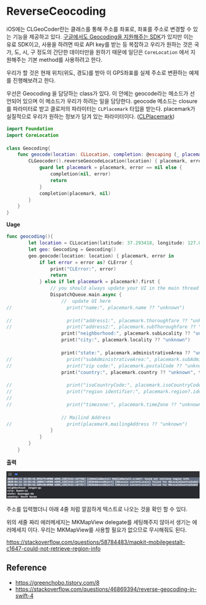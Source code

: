 # ReverseCeocoding

iOS에는 CLGeoCoder란는 클래스를 통해 주소를 좌표로, 좌표를 주소로 변경할 수 있는 기능을 제공하고 있다.
[구글에서도 Geocoding을 지원해주는 SDK](https://developers.google.com/maps/documentation/geocoding/start)가 있지만 이는 유료 SDK이고, 사용을 하려면 따로 API key를 받는 등 복잡하고 우리가 원하는 것은 국가, 도, 시, 구 정도의 간단한 데이터만을 원하기 때문에 일단은 `CoreLocation` 에서 지원해주는 기본 method를 사용하려고 한다.

우리가 할 것은 현재 위치(위도, 경도)를 받아 이 GPS좌표를 실제 주소로 변환하는 예제를 진행해보려고 한다.

우선은 Geocoding 을 담당하는 class가 있다.
이 안에는 geocode라는 메소드가 선언되어 있으며 이 메소드가 우리가 하려는 일을 담당한다.
geocode 메소드는 closure를 파라미터로 받고 클로저의 파라미터는 `CLPlacemark` 타입을 받는다. placemark가 실질적으로 우리가 원하는 정보가 담겨 있는 파라미터이다. ([CLPlacemark](https://developer.apple.com/documentation/corelocation/clplacemark))

```swift
import Foundation
import CoreLocation

class Geocoding{
    func geocode(location: CLLocation, completion: @escaping (_ placemark: [CLPlacemark]?, _ error: Error?) -> Void)  {
        CLGeocoder().reverseGeocodeLocation(location) { placemark, error in
            guard let placemark = placemark, error == nil else {
                completion(nil, error)
                return
            }
            completion(placemark, nil)
        }
    }
}

```

**Uage**

```swift
func geocoding(){
        let location = CLLocation(latitude: 37.293418, longitude: 127.011916)
        let geo: Geocoding = Geocoding()
        geo.geocode(location: location) { placemark, error in
            if let error = error as? CLError {
                print("CLError:", error)
                return
            } else if let placemark = placemark?.first {
                // you should always update your UI in the main thread
                DispatchQueue.main.async {
                    //  update UI here
//                    print("name:", placemark.name ?? "unknown")

//                    print("address1:", placemark.thoroughfare ?? "unknown")
//                    print("address2:", placemark.subThoroughfare ?? "unknown")
                    print("neighborhood:", placemark.subLocality ?? "unknown")
                    print("city:", placemark.locality ?? "unknown")

                    print("state:", placemark.administrativeArea ?? "unknown")
//                    print("subAdministrativeArea:", placemark.subAdministrativeArea ?? "unknown")
//                    print("zip code:", placemark.postalCode ?? "unknown")
                    print("country:", placemark.country ?? "unknown", terminator: "\n\n")

//                    print("isoCountryCode:", placemark.isoCountryCode ?? "unknown")
//                    print("region identifier:", placemark.region?.identifier ?? "unknown")
//
//                    print("timezone:", placemark.timeZone ?? "unknown", terminator:"\n\n")

                    // Mailind Address
//                    print(placemark.mailingAddress ?? "unknown")
                }
            }
        }
    }
```

**출력**

![image-20200415001232590](ReverseGeocoding.assets/image-20200415001232590.png)

주소를 입력했더니 아래 4줄 처럼 깔끔하게 텍스트로 나오는 것을 확인 할 수 있다.

위의 세줄 짜리 에러메세지는 MKMapView delegate를 세팅해주지 않아서 생기는 에러메세지 이다. 우리는 MKMapView를 사용할 필요가 없으므로 무시해줘도 된다.

https://stackoverflow.com/questions/58784483/mapkit-mobilegestalt-c1647-could-not-retrieve-region-info



## Reference

* https://greenchobo.tistory.com/8
* https://stackoverflow.com/questions/46869394/reverse-geocoding-in-swift-4